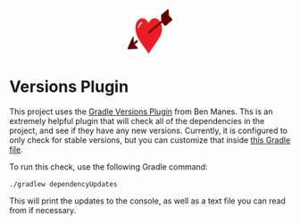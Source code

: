 <div align="center">
  <a href="./">
    <img src="../docs/assets/logo/official_logo.svg" alt="Logo" width="80" height="80">
  </a>
</div>

# Versions Plugin

This project uses the [Gradle Versions Plugin](https://github.com/ben-manes/gradle-versions-plugin) from Ben Manes. Ths is an extremely helpful plugin that will check all of the dependencies in the project, and see if they have any new versions. Currently, it is configured to only check for stable versions, but you can customize that inside [this Gradle file](/buildscripts/versionsplugin.gradle).

To run this check, use the following Gradle command:

```
./gradlew dependencyUpdates
```

This will print the updates to the console, as well as a text file you can read from if necessary. 

